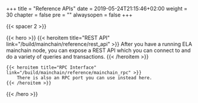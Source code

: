 +++
title = "Reference APIs"
date = 2019-05-24T21:15:46+02:00
weight = 30
chapter = false
pre = ""
alwaysopen = false
+++

{{< spacer 2 >}}

{{< hero >}}
    {{< heroitem title="REST API" link="/build/mainchain/reference/rest_api" >}}
        After you have a running ELA mainchain node, you can expose a REST API which you can connect to 
        and do a variety of queries and transactions.
    {{< /heroitem >}}

    {{< heroitem title="RPC Interface" link="/build/mainchain/reference/mainchain_rpc" >}}
        There is also an RPC port you can use instead here.
    {{< /heroitem >}}
{{< /hero >}}
